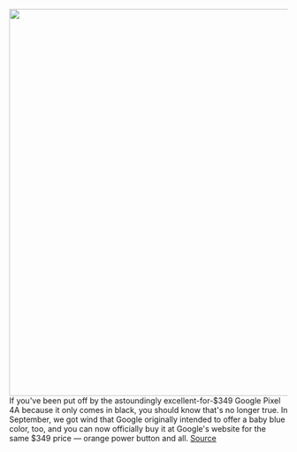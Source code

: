 <img src='https://cdn.vox-cdn.com/uploads/chorus_asset/file/11490453/a-01.0.png' width='700px' /><br/>
If you've been put off by the astoundingly excellent-for-$349 Google Pixel 4A because it only comes in black, you should know that's no longer true. In September, we got wind that Google originally intended to offer a baby blue color, too, and you can now officially buy it at Google's website for the same $349 price — orange power button and all.
<a href='https://www.theverge.com/2020/11/16/21570019/google-pixel-4a-barely-baby-blue-limited-edition'> Source <a/>